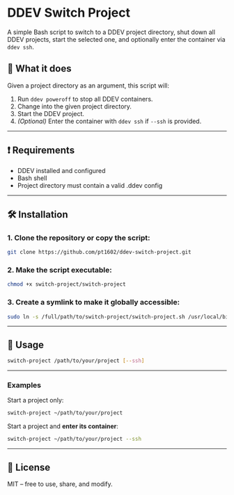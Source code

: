 # DDEV Switch Project

A simple Bash script to switch to a DDEV project directory, shut down all DDEV projects, start the selected one, and optionally enter the container via `ddev ssh`.

## 🧩 What it does

Given a project directory as an argument, this script will:

1. Run `ddev poweroff` to stop all DDEV containers.
2. Change into the given project directory.
3. Start the DDEV project.
4. *(Optional)* Enter the container with `ddev ssh` if `--ssh` is provided.

---

## ❗ Requirements

* DDEV installed and configured
* Bash shell
* Project directory must contain a valid .ddev config

---

## 🛠️ Installation

### 1. Clone the repository or copy the script:
```bash
git clone https://github.com/pt1602/ddev-switch-project.git
```

### 2. Make the script executable:
```bash
chmod +x switch-project/switch-project
```

### 3. Create a symlink to make it globally accessible:
```bash
sudo ln -s /full/path/to/switch-project/switch-project.sh /usr/local/bin/switch-project
```

---

## 🚀 Usage

```bash
switch-project /path/to/your/project [--ssh]
```

---

### Examples

Start a project only:
```bash
switch-project ~/path/to/your/project
```

Start a project and **enter its container**:
```bash
switch-project ~/path/to/your/project --ssh
```

---

## 📝 License
MIT – free to use, share, and modify.

